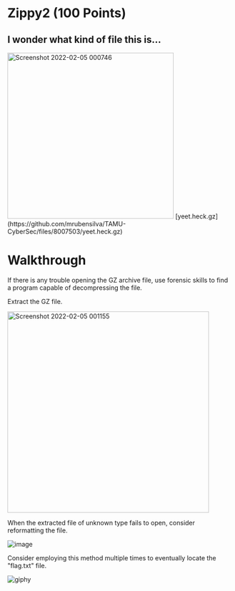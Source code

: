 # Zippy2 (100 Points)
## I wonder what kind of file this is...
<img width="372" alt="Screenshot 2022-02-05 000746" src="https://user-images.githubusercontent.com/99063625/152630853-d1e54723-7848-472e-9d0f-11a0eba65b36.png">
[yeet.heck.gz](https://github.com/mrubensilva/TAMU-CyberSec/files/8007503/yeet.heck.gz)

# Walkthrough

If there is any trouble opening the GZ archive file, use forensic skills to find a program capable of decompressing the file.

Extract the GZ file.

<img width="451" alt="Screenshot 2022-02-05 001155" src="https://user-images.githubusercontent.com/99063625/152631180-69f46b81-2dbc-4b92-8c80-06ac1fb6f506.png">

When the extracted file of unknown type fails to open, consider reformatting the file.

![image](https://user-images.githubusercontent.com/99063625/152630990-d6c534a1-bb28-4e18-ae11-3d5b17774f97.png)

Consider employing this method multiple times to eventually locate the "flag.txt" file.

![giphy](https://user-images.githubusercontent.com/99063625/152631140-fed331d7-66b5-4437-8c3e-d16a6fc362c1.gif)
